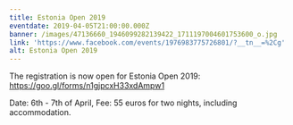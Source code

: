 ```yaml
---
title: Estonia Open 2019
eventdate: 2019-04-05T21:00:00.000Z
banner: /images/47136660_1946099282139422_1711197004601753600_o.jpg
link: 'https://www.facebook.com/events/1976983775726801/?__tn__=%2Cg'
alt: Estonia Open 2019
---
```

The registration is now open for Estonia Open 2019: https://goo.gl/forms/n1gjpcxH33xdAmpw1

Date: 6th - 7th of April, Fee: 55 euros for two nights, including accommodation.
